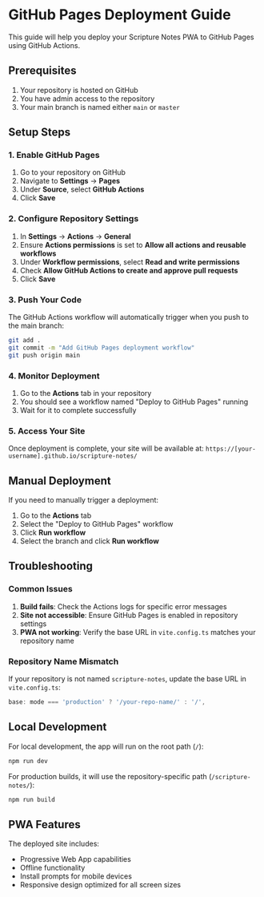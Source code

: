 # GitHub Pages Deployment Guide

This guide will help you deploy your Scripture Notes PWA to GitHub Pages using GitHub Actions.

## Prerequisites

1. Your repository is hosted on GitHub
2. You have admin access to the repository
3. Your main branch is named either `main` or `master`

## Setup Steps

### 1. Enable GitHub Pages

1. Go to your repository on GitHub
2. Navigate to **Settings** → **Pages**
3. Under **Source**, select **GitHub Actions**
4. Click **Save**

### 2. Configure Repository Settings

1. In **Settings** → **Actions** → **General**
2. Ensure **Actions permissions** is set to **Allow all actions and reusable workflows**
3. Under **Workflow permissions**, select **Read and write permissions**
4. Check **Allow GitHub Actions to create and approve pull requests**
5. Click **Save**

### 3. Push Your Code

The GitHub Actions workflow will automatically trigger when you push to the main branch:

```bash
git add .
git commit -m "Add GitHub Pages deployment workflow"
git push origin main
```

### 4. Monitor Deployment

1. Go to the **Actions** tab in your repository
2. You should see a workflow named "Deploy to GitHub Pages" running
3. Wait for it to complete successfully

### 5. Access Your Site

Once deployment is complete, your site will be available at:
`https://[your-username].github.io/scripture-notes/`

## Manual Deployment

If you need to manually trigger a deployment:

1. Go to the **Actions** tab
2. Select the "Deploy to GitHub Pages" workflow
3. Click **Run workflow**
4. Select the branch and click **Run workflow**

## Troubleshooting

### Common Issues

1. **Build fails**: Check the Actions logs for specific error messages
2. **Site not accessible**: Ensure GitHub Pages is enabled in repository settings
3. **PWA not working**: Verify the base URL in `vite.config.ts` matches your repository name

### Repository Name Mismatch

If your repository is not named `scripture-notes`, update the base URL in `vite.config.ts`:

```typescript
base: mode === 'production' ? '/your-repo-name/' : '/',
```

## Local Development

For local development, the app will run on the root path (`/`):

```bash
npm run dev
```

For production builds, it will use the repository-specific path (`/scripture-notes/`):

```bash
npm run build
```

## PWA Features

The deployed site includes:
- Progressive Web App capabilities
- Offline functionality
- Install prompts for mobile devices
- Responsive design optimized for all screen sizes 
